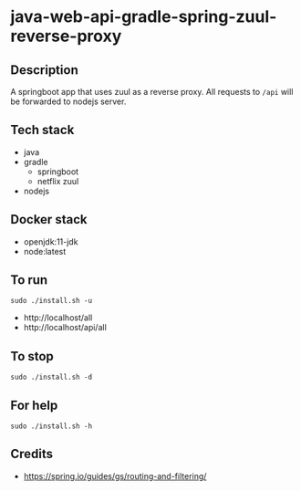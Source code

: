# java-web-api-gradle-spring-zuul-reverse-proxy 

## Description
A springboot app that uses zuul
as a reverse proxy. All requests
to `/api` will be forwarded to nodejs
server.

## Tech stack
- java
- gradle
  - springboot
  - netflix zuul
- nodejs

## Docker stack
- openjdk:11-jdk
- node:latest

## To run
`sudo ./install.sh -u`
- http://localhost/all
- http://localhost/api/all

## To stop
`sudo ./install.sh -d`

## For help
`sudo ./install.sh -h`

## Credits
- https://spring.io/guides/gs/routing-and-filtering/
